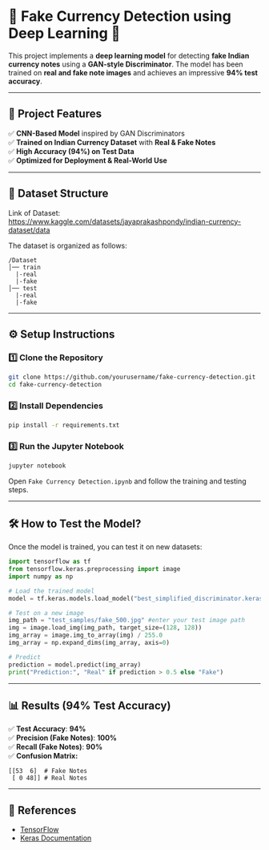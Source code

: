 # 🏦 Fake Currency Detection using Deep Learning 🚀  

This project implements a **deep learning model** for detecting **fake Indian currency notes** using a **GAN-style Discriminator**. The model has been trained on **real and fake note images** and achieves an impressive **94% test accuracy**.  

---

## 📌 **Project Features**  
✅ **CNN-Based Model** inspired by GAN Discriminators  
✅ **Trained on Indian Currency Dataset** with **Real & Fake Notes**  
✅ **High Accuracy (94%) on Test Data**  
✅ **Optimized for Deployment & Real-World Use**  

---

## 📂 **Dataset Structure**  
Link of Dataset: https://www.kaggle.com/datasets/jayaprakashpondy/indian-currency-dataset/data

The dataset is organized as follows:

```
/Dataset  
│── train
  |-real
  |-fake
│── test
  |-real
  |-fake 
```

---

## ⚙️ **Setup Instructions**  

### 1️⃣ **Clone the Repository**  
```bash
git clone https://github.com/yourusername/fake-currency-detection.git
cd fake-currency-detection
```

### 2️⃣ **Install Dependencies**  
```bash
pip install -r requirements.txt
```

### 3️⃣ **Run the Jupyter Notebook**  
```bash
jupyter notebook
```
Open `Fake Currency Detection.ipynb` and follow the training and testing steps.

---

## 🛠️ **How to Test the Model?**  
Once the model is trained, you can test it on new datasets:  

```python
import tensorflow as tf
from tensorflow.keras.preprocessing import image
import numpy as np

# Load the trained model
model = tf.keras.models.load_model("best_simplified_discriminator.keras")

# Test on a new image
img_path = "test_samples/fake_500.jpg" #enter your test image path
img = image.load_img(img_path, target_size=(128, 128))
img_array = image.img_to_array(img) / 255.0
img_array = np.expand_dims(img_array, axis=0)

# Predict
prediction = model.predict(img_array)
print("Prediction:", "Real" if prediction > 0.5 else "Fake")
```

---

## 📊 **Results (94% Test Accuracy)**  
✅ **Test Accuracy**: **94%**  
✅ **Precision (Fake Notes)**: **100%**  
✅ **Recall (Fake Notes)**: **90%**  
✅ **Confusion Matrix:**  
```
[[53  6]  # Fake Notes
 [ 0 48]] # Real Notes
```

---

## 🔗 **References**  
- [TensorFlow](https://www.tensorflow.org/)  
- [Keras Documentation](https://keras.io/)  


